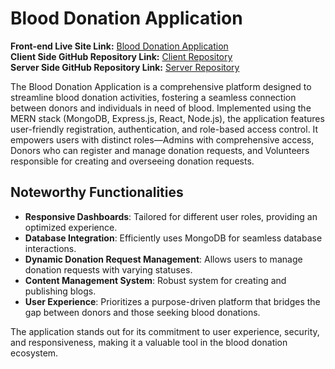 # Blood Donation Application

**Front-end Live Site Link:** [Blood Donation Application](https://lifeflow-25df5.web.app/)  
**Client Side GitHub Repository Link:** [Client Repository](https://github.com/programming-hero-web-course1/b8a12-client-side-coderomayer)  
**Server Side GitHub Repository Link:** [Server Repository](https://github.com/programming-hero-web-course1/b8a12-server-side-coderomayer)

The Blood Donation Application is a comprehensive platform designed to streamline blood donation activities, fostering a seamless connection between donors and individuals in need of blood. Implemented using the MERN stack (MongoDB, Express.js, React, Node.js), the application features user-friendly registration, authentication, and role-based access control. It empowers users with distinct roles—Admins with comprehensive access, Donors who can register and manage donation requests, and Volunteers responsible for creating and overseeing donation requests.

## Noteworthy Functionalities

- **Responsive Dashboards**: Tailored for different user roles, providing an optimized experience.
- **Database Integration**: Efficiently uses MongoDB for seamless database interactions.
- **Dynamic Donation Request Management**: Allows users to manage donation requests with varying statuses.
- **Content Management System**: Robust system for creating and publishing blogs.
- **User Experience**: Prioritizes a purpose-driven platform that bridges the gap between donors and those seeking blood donations.

The application stands out for its commitment to user experience, security, and responsiveness, making it a valuable tool in the blood donation ecosystem.
